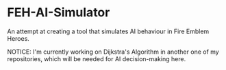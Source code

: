 # FEH-AI-Simulator

An attempt at creating a tool that simulates AI behaviour in Fire Emblem Heroes.

NOTICE: I'm currently working on Dijkstra's Algorithm in another one of my repositories, which will be needed for AI decision-making here.
